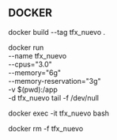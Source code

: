 ## DOCKER 

docker build --tag tfx_nuevo .

docker run \
    --name tfx_nuevo \
    --cpus="3.0" \
    --memory="6g" \
    --memory-reservation="3g" \
    -v $(pwd):/app \
    -d tfx_nuevo tail -f /dev/null

docker exec -it tfx_nuevo bash

docker rm -f tfx_nuevo